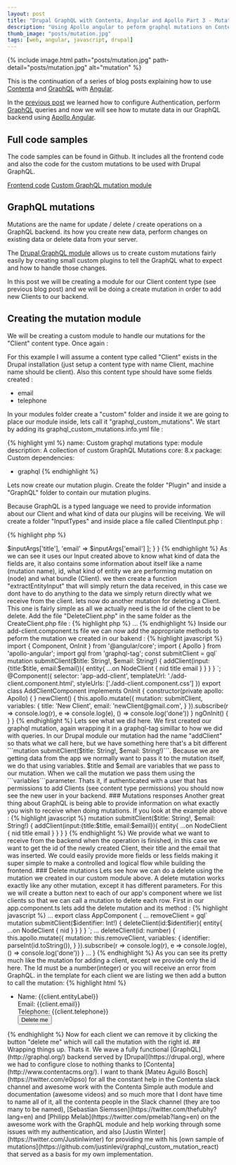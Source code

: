 ```yaml
---
layout: post
title: "Drupal GraphQL with Contenta, Angular and Apollo Part 3 - Mutations"
description: "Using Apollo angular to peform graphql mutations on Contenta."
thumb_image: "posts/mutation.jpg"
tags: [web, angular, javascript, drupal]
---
```


{% include image.html path="posts/mutation.jpg" path-detail="posts/mutation.jpg" alt="mutation" %}

This is the continuation of a series of blog posts explaining how to use [Contenta](http://www.contentacms.org/) and [GraphQL](http://graphql.org/) with [Angular](https://angular.io/).

In the [previous post](/posts/drupal-graphql-with-angular-and-apollo-part2) we learned how to configure Authentication, perform [GraphQL](http://graphql.org/) queries and now we will see how to mutate data in our GraphQL backend using [Apollo Angular](https://github.com/apollographql/apollo-angular).

## Full code samples

The code samples can be found in Github. It includes all the frontend code and also the code for the custom mutations to be used with Drupal GraphQL.

[Frontend code](https://github.com/joaogarin/drupal-graphql-with-angular-and-apollo)
[Custom GraphQL mutation module](https://github.com/joaogarin/graphql_custom_mutations)

## GraphQL mutations

Mutations are the name for update / delete / create operations on a GraphQL backend. its how you create new data, perform changes on existing data or delete data from your server.

The [Drupal GraphQL module](https://github.com/drupal-graphql/graphql) allows us to create custom mutations fairly easily by creating small custom plugins to tell the GraphQL what to expect and how to handle those changes.

In this post we will be creating a module for our Client content type (see previous blog post) and we will be doing a create mutation in order to add new Clients to our backend.

## Creating the mutation module

We will be creating a custom module to handle our mutations for the "Client" content type. Once again :

For this example I will assume a content type called "Client" exists in the Drupal installation (just setup a content type with name Client, machine name should be client). Also this content type should have some fields created : 

-  email
-  telephone

In your modules folder create a "custom" folder and inside it we are going to place our module inside, lets call it "graphql_custom_mutations". We start by adding its graphql_custom_mutations.info.yml file : 

{% highlight yml %}
name: Custom graphql mutations
type: module
description: A collection of custom GraphQL Mutations
core: 8.x
package: Custom
dependencies:
  - graphql
{% endhighlight %}

Lets now create our mutation plugin. Create the folder "Plugin" and inside a "GraphQL" folder to contain our mutation plugins. 

Because GraphQL is a typed language we need to provide information about our Client and what kind of data our plugins will be receiving. We will create a folder "InputTypes" and inside place a file called ClientInput.php : 

{% highlight php %}
<?php

namespace Drupal\graphql_custom_mutations\Plugin\GraphQL\InputTypes;

use Drupal\graphql\Plugin\GraphQL\InputTypes\InputTypePluginBase;

/**
 * Client input type.
 *
 * @GraphQLInputType(
 *   id = "client_input",
 *   name = "ClientInput",
 *   fields = {
 *     "title" = "String",
 *     "email" = "String",
 *   }
 * )
 */
class ClientInput extends InputTypePluginBase {

}
{% endhighlight %}

This file will be used by our Create Client mutation (will will get to it soon) and it will tell which data and type to expect. In our case the client has an id, a name and two fields which are the email and telephone fields we mentioned above. Both are of type ```String```.

Next we will do our mutations, lets make a folder inside our "Plugin/GraphQL" folder called "Mutations". Inside lets first place our Create Client mutation to handle creating a new client. Lets make a file called "AddClient.php" : 

{% highlight php %}
<?php

namespace Drupal\graphql_custom_mutations\Plugin\GraphQL\Mutations;

use Drupal\graphql\Annotation\GraphQLMutation;
use Drupal\graphql\GraphQL\Type\InputObjectType;
use Drupal\graphql\Plugin\GraphQL\InputTypes\InputTypePluginBase;
use Drupal\graphql_core\Plugin\GraphQL\Mutations\Entity\CreateEntityBase;
use Youshido\GraphQL\Execution\ResolveInfo;

/**
 *  A Simple Client mutation.
 *
 * @GraphQLMutation(
 *   id = "add_client",
 *   entity_type = "node",
 *   entity_bundle = "client",
 *   secure = true,
 *   name = "addClient",
 *   type = "EntityCrudOutput",
 *   arguments = {
 *      "input" = "ClientInput"
 *   }
 * )
 */
class AddClient extends CreateEntityBase {

  /**
   * {@inheritdoc}
   */
  protected function extractEntityInput(array $inputArgs, InputObjectType $inputType, ResolveInfo $info) {
    return [
      'title' => $inputArgs['title'],
      'email' => $inputArgs['email']
    ];
  }
}
{% endhighlight %}

As we can see it uses our Input created above to know what kind of data the fields are, it also contains some information about itself like a name (mutation name), id, what kind of entity we are performing mutation on (node) and what bundle (Client).

we then create a function "extractEntityInput" that will simply return the data received, in this case we dont have to do anything to the data we simply return directly what we receive from the client.

lets now do another mutation for deleting a Client. This one is fairly simple as all we actually need is the id of the client to be delete. Add the file "DeleteClient.php" in the same folder as the CreateClient.php file : 

{% highlight php %}
<?php

namespace Drupal\graphql_custom_mutations\Plugin\GraphQL\Mutations;


use Drupal\graphql\Annotation\GraphQLMutation;
use Drupal\graphql_core\Plugin\GraphQL\Mutations\Entity\DeleteEntityBase;


/**
 *  A Simple Client mutation.
 *
 * @GraphQLMutation(
 *   id = "delete_client",
 *   entity_type = "node",
 *   entity_bundle = "client",
 *   secure = true,
 *   name = "deleteClient",
 *   type = "EntityCrudOutput",
 *   arguments = {
 *     "id" = "Int"
 *   }
 * )
 */
class DeleteClient extends DeleteEntityBase {

}
{% endhighlight %}

Thats it!! we have a module that has a simple create and delete mutation, and we can move to Apollo in our Angular app to run this mutation.

## Performing mutations with Apollo

To handle adding a new client in our Angular app I will be creating a separate module for this. With the CLI run the following command : 

{% highlight bash %}
ng generate component components/add-client
{% endhighlight %}

Lets now add this component to our root component (app.component.ts) so that it shows up in our app : 

{% highlight html %}
...
<app-add-client></app-add-client>
...
{% endhighlight %}

Inside our add-client.component.ts file we can now add the appropriate methods to peform the mutation we created in our bakend : 

{% highlight javascript %}
import { Component, OnInit } from '@angular/core';

import { Apollo } from 'apollo-angular';
import gql from 'graphql-tag';

const submitClient = gql`
mutation submitClient($title: String!, $email: String!) {
  addClient(input:{title:$title, email:$email}){
    entity{
      ...on NodeClient {
        nid
        title
        email
      }
    }
  }
}
`;

@Component({
  selector: 'app-add-client',
  templateUrl: './add-client.component.html',
  styleUrls: ['./add-client.component.css']
})
export class AddClientComponent implements OnInit {

  constructor(private apollo: Apollo) { }

  newClient() {
    this.apollo.mutate({
      mutation: submitClient,
      variables: {
        title: 'New Client',
        email: 'newClient@gmail.com',
      }
    }).subscribe(r => console.log(r), e => console.log(e), () => console.log('done'))
  }

  ngOnInit() {
  }
}

{% endhighlight %}

Lets see what we did here. We first created our graphql mutation, again wrapping it in a graphql-tag simillar to how we did with queries. In our Drupal module our mutation had the name "addClient" so thats what we call here, but we have something here that's a bit different ```mutation submitClient($title: String!, $email: String!)```. 

Because we are getting data from the app we normally want to pass it to the mutation itself, we do that using variables. $title and $email are variables that we pass to our mutation. When we call the mutation we pass them using the ```variables```parameter.

Thats it, if authenticated with a user that has permissions to add Clients (see content type permissions) you should now see the new user in your backend.

### Mutations responses

Another great thing about GraphQL is being able to provide information on what exactly you wish to receive when doing mutations. If you look at the example above : 

{% highlight javascript %}
mutation submitClient($title: String!, $email: String!) {
  addClient(input:{title:$title, email:$email}){
    entity{
      ...on NodeClient {
        nid
        title
        email
      }
    }
  }
}
{% endhighlight %}

We provide what we want to receive from the backend when the operation is finished, in this case we want to get the id of the newly created Client, their title and the email that was inserted. We could easily provide more fields or less fields making it super simple to make a controlled and logical flow while building the frontend.

### Delete mutations

Lets see how we can do a delete using the mutation we created in our custom module above. A delete mutation works exactly like any other mutation, except it has different parameters.

For this we will create a button next to each of our app's component where we list clients so that we can call a mutation to delete each row. First in our app.component.ts lets add the delete mutation and its method : 

{% highlight javascript %}
...
export class AppComponent {
  ...
  removeClient = gql`
  mutation submitClient($identifier: Int!) {
  deleteClient(id:$identifier){
    entity{
      ...on NodeClient {
        nid
      }
    }
  }
}
`;
  ...
  deleteClient(id: number) {
    this.apollo.mutate({
      mutation: this.removeClient,
      variables: {
        identifier: parseInt(id.toString()),
      }
    }).subscribe(r => console.log(r), e => console.log(e), () => console.log('done'))
  }
...
}
{% endhighlight %}

As you can see its pretty much like the mutation for adding a client, except we provide only the id here. The Id must be a number(integer) or you will receive an error from GraphQL.

in the template for each client we are listing we then add a button to call the mutation: 

{% highlight html %}
<ul>
  <li *ngFor="let client of clients | async">
    <div>
      Name: {{client.entityLabel}}
    </div>
    <div>
      Email: {{client.email}}
    </div>
    <div>
      Telephone: {{client.telephone}}
    </div>
    <div>
      <button (click)="deleteClient(client.entityId)">Delete me</button>
    </div>
  </li>
</ul>
{% endhighlight %}

Now for each client we can remove it by clicking the button "delete me" which will call the mutation with the right id.

## Wrapping things up.

Thats it. We wave a fully functional [GraphQL](http://graphql.org/) backend served by [Drupal](https://drupal.org), where we had to configure close to nothing thanks to [Contenta](http://www.contentacms.org/).

I want to thank [Mateu Aguiló Bosch](https://twitter.com/e0ipso) for all the constant help in the Contenta slack channel and awesome work with the Contenta Simple auth module and documentation (awesome videos) and so much more that I dont have time to name all of it, all the contenta people in the Slack channel (they are too many to be named), [Sebastian Siemssen](https://twitter.com/thefubhy?lang=en) and [Philipp Melab](https://twitter.com/pmelab?lang=en) on the awesome work with the GraphQL module and help working through some issues with my authentication, and also [Justin Winter](https://twitter.com/Justinlwinter) for providing me with his [own sample of mutations](https://github.com/justinlevi/graphql_custom_mutation_react) that served as a basis for my own implementation.
